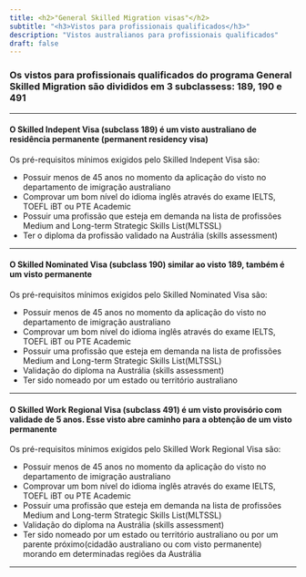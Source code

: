 ```yaml
---
title: <h2>"General Skilled Migration visas"</h2>
subtitle: "<h3>Vistos para profissionais qualificados</h3>"
description: "Vistos australianos para profissionais qualificados"
draft: false
---
```

### Os vistos para profissionais qualificados do programa General Skilled Migration são divididos em 3 subclassess: 189, 190 e 491

***

#### O Skilled Indepent Visa (subclass 189) é um visto australiano de residência permanente (permanent residency visa)

Os pré-requisitos mínimos exigidos pelo Skilled Indepent Visa são:

* Possuir menos de 45 anos no momento da aplicação do visto no departamento de imigração australiano
* Comprovar um bom nível do idioma inglês através do exame IELTS, TOEFL iBT ou PTE Academic
* Possuir uma profissão que esteja em demanda na lista de profissões Medium and Long-term Strategic Skills List(MLTSSL)
* Ter o diploma da profissão validado na Austrália (skills assessment)

***

#### O Skilled Nominated Visa (subclass 190) similar ao visto 189, também é um visto permanente

Os pré-requisitos mínimos exigidos pelo Skilled Nominated Visa são:

* Possuir menos de 45 anos no momento da aplicação do visto no departamento de imigração australiano
* Comprovar um bom nível do idioma inglês através do exame IELTS, TOEFL iBT ou PTE Academic
* Possuir uma profissão que esteja em demanda na lista de profissões Medium and Long-term Strategic Skills List(MLTSSL)
* Validação  do diploma na Austrália (skills assessment)
* Ter sido nomeado por um estado ou território australiano

***

#### O Skilled Work Regional Visa (subclass 491) é um visto provisório com validade de 5 anos. Esse visto abre caminho para a obtenção de um visto permanente

Os pré-requisitos mínimos exigidos pelo Skilled Work Regional Visa são:

* Possuir menos de 45 anos no momento da aplicação do visto no departamento de imigração australiano
* Comprovar um bom nível do idioma inglês através do exame IELTS, TOEFL iBT ou PTE Academic
* Possuir uma profissão que esteja em demanda na lista de profissões Medium and Long-term Strategic Skills List(MLTSSL)
* Validação  do diploma na Austrália (skills assessment)
* Ter sido nomeado por um estado ou território australiano ou por um parente próximo(cidadão australiano ou com visto permanente) morando em determinadas regiões da Austrália

***
